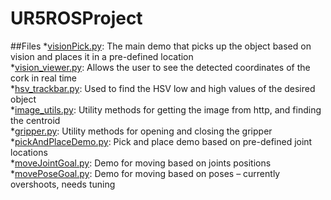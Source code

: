 # UR5ROSProject

##Files
*[visionPick.py](https://github.com/ashah03/UR5ROSProject/blob/master/src/visionPick.py): The main demo that picks up the object based on vision and places it in a pre-defined location  
*[vision_viewer.py](https://github.com/ashah03/UR5ROSProject/blob/master/src/vision_viewer.py): Allows the user to see the detected coordinates of the cork in real time  
*[hsv_trackbar.py](https://github.com/ashah03/UR5ROSProject/blob/master/src/hsv_trackbar.py): Used to find the HSV low and high values of the desired object  
*[image_utils.py](https://github.com/ashah03/UR5ROSProject/blob/master/src/image_utils.py): Utility methods for getting the image from http, and finding the centroid  
*[gripper.py](https://github.com/ashah03/UR5ROSProject/blob/master/src/gripper.py): Utility methods for opening and closing the gripper  
*[pickAndPlaceDemo.py](https://github.com/ashah03/UR5ROSProject/blob/master/src/pickAndPlaceDemo.py): Pick and place demo based on pre-defined joint locations  
*[moveJointGoal.py](https://github.com/ashah03/UR5ROSProject/blob/master/src/moveJointGoal.py): Demo for moving based on joints positions  
*[movePoseGoal.py](https://github.com/ashah03/UR5ROSProject/blob/master/src/movePoseGoal.py): Demo for moving based on poses – currently overshoots, needs tuning  
